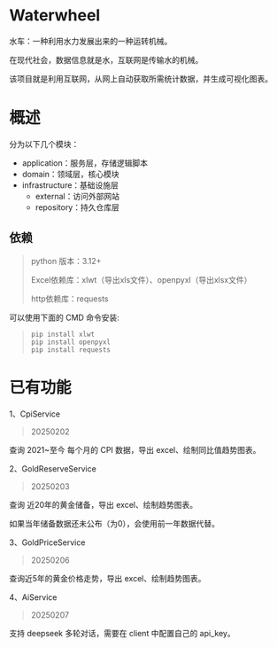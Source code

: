 # Waterwheel

水车：一种利用水力发展出来的一种运转机械。

在现代社会，数据信息就是水，互联网是传输水的机械。

该项目就是利用互联网，从网上自动获取所需统计数据，并生成可视化图表。

# 概述

分为以下几个模块：

- application：服务层，存储逻辑脚本
- domain：领域层，核心模块
- infrastructure：基础设施层
    - external：访问外部网站
    - repository：持久仓库层

## 依赖

> python 版本：3.12+
>
> Excel依赖库：xlwt（导出xls文件）、openpyxl（导出xlsx文件）
> 
> http依赖库：requests

可以使用下面的 CMD 命令安装:

> ```shell
> pip install xlwt
> pip install openpyxl
> pip install requests
> ```

# 已有功能

1、CpiService
> 20250202

查询 2021~至今 每个月的 CPI 数据，导出 excel、绘制同比值趋势图表。

2、GoldReserveService
> 20250203

查询 近20年的黄金储备，导出 excel、绘制趋势图表。

如果当年储备数据还未公布（为0），会使用前一年数据代替。

3、GoldPriceService
> 20250206

查询近5年的黄金价格走势，导出 excel、绘制趋势图表。

4、AiService
> 20250207

支持 deepseek 多轮对话，需要在 client 中配置自己的 api_key。
